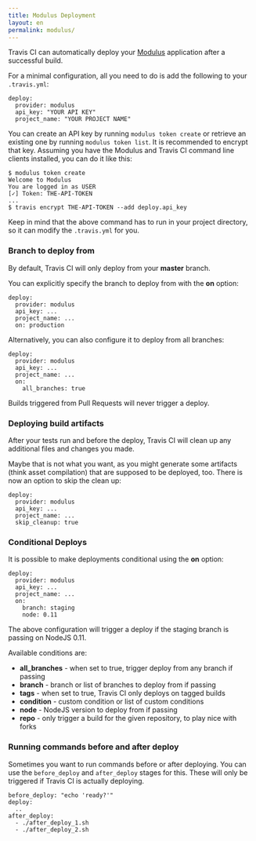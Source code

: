 ```yaml
---
title: Modulus Deployment
layout: en
permalink: modulus/
---
```


Travis CI can automatically deploy your [Modulus](https://modulus.io/) application after a successful build.

For a minimal configuration, all you need to do is add the following to your `.travis.yml`:

    deploy:
      provider: modulus
      api_key: "YOUR API KEY"
      project_name: "YOUR PROJECT NAME"

You can create an API key by running `modulus token create` or retrieve an existing one by running `modulus token list`.
It is recommended to encrypt that key. Assuming you have the Modulus and Travis CI command line clients installed, you can do it like this:

    $ modulus token create
    Welcome to Modulus
    You are logged in as USER
    [✓] Token: THE-API-TOKEN
    ...
    $ travis encrypt THE-API-TOKEN --add deploy.api_key

Keep in mind that the above command has to run in your project directory, so it can modify the `.travis.yml` for you.

### Branch to deploy from

By default, Travis CI will only deploy from your **master** branch.

You can explicitly specify the branch to deploy from with the **on** option:

    deploy:
      provider: modulus
      api_key: ...
      project_name: ...
      on: production

Alternatively, you can also configure it to deploy from all branches:

    deploy:
      provider: modulus
      api_key: ...
      project_name: ...
      on:
        all_branches: true

Builds triggered from Pull Requests will never trigger a deploy.

### Deploying build artifacts

After your tests run and before the deploy, Travis CI will clean up any additional files and changes you made.

Maybe that is not what you want, as you might generate some artifacts (think asset compilation) that are supposed to be deployed, too. There is now an option to skip the clean up:

    deploy:
      provider: modulus
      api_key: ...
      project_name: ...
      skip_cleanup: true

### Conditional Deploys

It is possible to make deployments conditional using the **on** option:

    deploy:
      provider: modulus
      api_key: ...
      project_name: ...
      on:
        branch: staging
        node: 0.11

The above configuration will trigger a deploy if the staging branch is passing on NodeJS 0.11.

Available conditions are:

* **all_branches** - when set to true, trigger deploy from any branch if passing
* **branch** - branch or list of branches to deploy from if passing
* **tags** - when set to true, Travis CI only deploys on tagged builds
* **condition** - custom condition or list of custom conditions
* **node** - NodeJS version to deploy from if passing
* **repo** - only trigger a build for the given repository, to play nice with forks

### Running commands before and after deploy

Sometimes you want to run commands before or after deploying. You can use the `before_deploy` and `after_deploy` stages for this. These will only be triggered if Travis CI is actually deploying.

    before_deploy: "echo 'ready?'"
    deploy:
      ..
    after_deploy:
      - ./after_deploy_1.sh
      - ./after_deploy_2.sh
